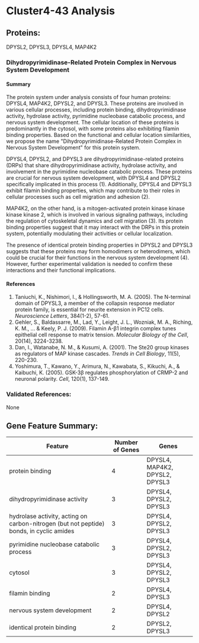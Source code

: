# Cluster4-43 Analysis

## Proteins: 

DPYSL2, DPYSL3, DPYSL4, MAP4K2

### Dihydropyrimidinase-Related Protein Complex in Nervous System Development

#### Summary

The protein system under analysis consists of four human proteins: DPYSL4, MAP4K2, DPYSL2, and DPYSL3. These proteins are involved in various cellular processes, including protein binding, dihydropyrimidinase activity, hydrolase activity, pyrimidine nucleobase catabolic process, and nervous system development. The cellular location of these proteins is predominantly in the cytosol, with some proteins also exhibiting filamin binding properties. Based on the functional and cellular location similarities, we propose the name "Dihydropyrimidinase-Related Protein Complex in Nervous System Development" for this protein system.

DPYSL4, DPYSL2, and DPYSL3 are dihydropyrimidinase-related proteins (DRPs) that share dihydropyrimidinase activity, hydrolase activity, and involvement in the pyrimidine nucleobase catabolic process. These proteins are crucial for nervous system development, with DPYSL4 and DPYSL2 specifically implicated in this process (1). Additionally, DPYSL4 and DPYSL3 exhibit filamin binding properties, which may contribute to their roles in cellular processes such as cell migration and adhesion (2).

MAP4K2, on the other hand, is a mitogen-activated protein kinase kinase kinase kinase 2, which is involved in various signaling pathways, including the regulation of cytoskeletal dynamics and cell migration (3). Its protein binding properties suggest that it may interact with the DRPs in this protein system, potentially modulating their activities or cellular localization.

The presence of identical protein binding properties in DPYSL2 and DPYSL3 suggests that these proteins may form homodimers or heterodimers, which could be crucial for their functions in the nervous system development (4). However, further experimental validation is needed to confirm these interactions and their functional implications.

#### References

1. Taniuchi, K., Nishimori, I., & Hollingsworth, M. A. (2005). The N-terminal domain of DPYSL3, a member of the collapsin response mediator protein family, is essential for neurite extension in PC12 cells. *Neuroscience Letters*, 384(1-2), 57-61.
2. Gehler, S., Baldassarre, M., Lad, Y., Leight, J. L., Wozniak, M. A., Riching, K. M., ... & Keely, P. J. (2009). Filamin A-β1 integrin complex tunes epithelial cell response to matrix tension. *Molecular Biology of the Cell*, 20(14), 3224-3238.
3. Dan, I., Watanabe, N. M., & Kusumi, A. (2001). The Ste20 group kinases as regulators of MAP kinase cascades. *Trends in Cell Biology*, 11(5), 220-230.
4. Yoshimura, T., Kawano, Y., Arimura, N., Kawabata, S., Kikuchi, A., & Kaibuchi, K. (2005). GSK-3β regulates phosphorylation of CRMP-2 and neuronal polarity. *Cell*, 120(1), 137-149.

### Validated References: 

None





## Gene Feature Summary: 

| Feature | Number of Genes | Genes |
| --- | --- | --- |
| protein binding | 4 | DPYSL4, MAP4K2, DPYSL2, DPYSL3 |
| dihydropyrimidinase activity | 3 | DPYSL4, DPYSL2, DPYSL3 |
| hydrolase activity, acting on carbon-nitrogen (but not peptide) bonds, in cyclic amides | 3 | DPYSL4, DPYSL2, DPYSL3 |
| pyrimidine nucleobase catabolic process | 3 | DPYSL4, DPYSL2, DPYSL3 |
| cytosol | 3 | DPYSL4, DPYSL2, DPYSL3 |
| filamin binding | 2 | DPYSL4, DPYSL3 |
| nervous system development | 2 | DPYSL4, DPYSL2 |
| identical protein binding | 2 | DPYSL2, DPYSL3 |

